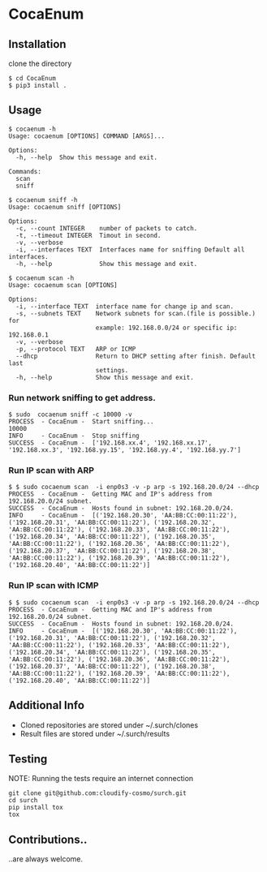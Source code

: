 CocaEnum 
=====

## Installation

clone the directory

```shell
$ cd CocaEnum
$ pip3 install .

```


## Usage

```shell
$ cocaenum -h
Usage: cocaenum [OPTIONS] COMMAND [ARGS]...

Options:
  -h, --help  Show this message and exit.

Commands:
  scan
  sniff

$ cocaenum sniff -h
Usage: cocaenum sniff [OPTIONS]

Options:
  -c, --count INTEGER    number of packets to catch.
  -t, --timeout INTEGER  Timout in second.
  -v, --verbose
  -i, --interfaces TEXT  Interfaces name for sniffing Default all interfaces.
  -h, --help             Show this message and exit.

$ cocaenum scan -h
Usage: cocaenum scan [OPTIONS]

Options:
  -i, --interface TEXT  interface name for change ip and scan.
  -s, --subnets TEXT    Network subnets for scan.(file is possible.) for
                        example: 192.168.0.0/24 or specific ip: 192.168.0.1
  -v, --verbose
  -p, --protocol TEXT   ARP or ICMP
  --dhcp                Return to DHCP setting after finish. Default last
                        settings.
  -h, --help            Show this message and exit.

```

### Run network sniffing to get address.

```shell
$ sudo  cocaenum sniff -c 10000 -v
PROCESS  - CocaEnum -  Start sniffing...
10000
INFO     - CocaEnum -  Stop sniffing
SUCCESS  - CocaEnum -  ['192.168.xx.4', '192.168.xx.17', '192.168.xx.3', '192.168.yy.15', '192.168.yy.4', '192.168.yy.7']
```

### Run IP scan with ARP

```shell
$ $ sudo cocaenum scan  -i enp0s3 -v -p arp -s 192.168.20.0/24 --dhcp
PROCESS  - CocaEnum -  Getting MAC and IP's address from 192.168.20.0/24 subnet.
SUCCESS  - CocaEnum -  Hosts found in subnet: 192.168.20.0/24.
INFO     - CocaEnum -  [('192.168.20.30', 'AA:BB:CC:00:11:22'), ('192.168.20.31', 'AA:BB:CC:00:11:22'), ('192.168.20.32', 'AA:BB:CC:00:11:22'), ('192.168.20.33', 'AA:BB:CC:00:11:22'), ('192.168.20.34', 'AA:BB:CC:00:11:22'), ('192.168.20.35', 'AA:BB:CC:00:11:22'), ('192.168.20.36', 'AA:BB:CC:00:11:22'), ('192.168.20.37', 'AA:BB:CC:00:11:22'), ('192.168.20.38', 'AA:BB:CC:00:11:22'), ('192.168.20.39', 'AA:BB:CC:00:11:22'), ('192.168.20.40', 'AA:BB:CC:00:11:22')]
```
### Run IP scan with ICMP

```shell
$ $ sudo cocaenum scan  -i enp0s3 -v -p arp -s 192.168.20.0/24 --dhcp
PROCESS  - CocaEnum -  Getting MAC and IP's address from 192.168.20.0/24 subnet.
SUCCESS  - CocaEnum -  Hosts found in subnet: 192.168.20.0/24.
INFO     - CocaEnum -  [('192.168.20.30', 'AA:BB:CC:00:11:22'), ('192.168.20.31', 'AA:BB:CC:00:11:22'), ('192.168.20.32', 'AA:BB:CC:00:11:22'), ('192.168.20.33', 'AA:BB:CC:00:11:22'), ('192.168.20.34', 'AA:BB:CC:00:11:22'), ('192.168.20.35', 'AA:BB:CC:00:11:22'), ('192.168.20.36', 'AA:BB:CC:00:11:22'), ('192.168.20.37', 'AA:BB:CC:00:11:22'), ('192.168.20.38', 'AA:BB:CC:00:11:22'), ('192.168.20.39', 'AA:BB:CC:00:11:22'), ('192.168.20.40', 'AA:BB:CC:00:11:22')]
```



## Additional Info

* Cloned repositories are stored under ~/.surch/clones
* Result files are stored under ~/.surch/results

## Testing

NOTE: Running the tests require an internet connection

```shell
git clone git@github.com:cloudify-cosmo/surch.git
cd surch
pip install tox
tox
```

## Contributions..

..are always welcome.
